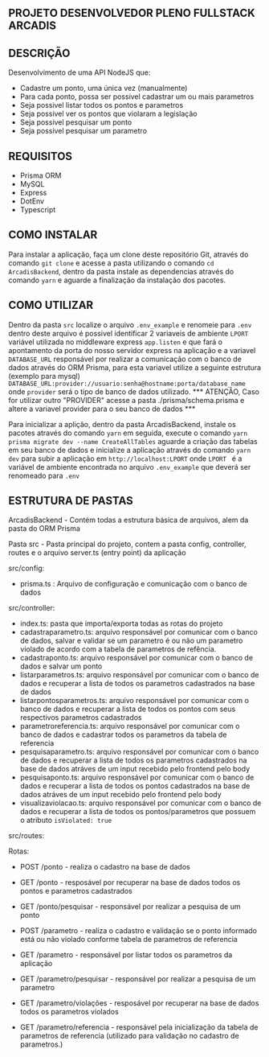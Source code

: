 ## PROJETO DESENVOLVEDOR PLENO FULLSTACK ARCADIS

## DESCRIÇÃO
Desenvolvimento de uma API NodeJS que:
- Cadastre um ponto, uma única vez (manualmente)
- Para cada ponto, possa ser possivel cadastrar um ou mais parametros
- Seja possivel listar todos os pontos e parametros
- Seja possivel ver os pontos que violaram a legislação
- Seja possivel pesquisar um ponto
- Seja possivel pesquisar um parametro

## REQUISITOS
- Prisma ORM
- MySQL
- Express
- DotEnv
- Typescript

## COMO INSTALAR

Para instalar a aplicação, faça um clone deste repositório Git, através do comando `git clone` e acesse a pasta utilizando o comando `cd ArcadisBackend`, dentro da pasta instale as dependencias através do comando `yarn` e aguarde a finalização da instalação dos pacotes.


## COMO UTILIZAR

Dentro da pasta `src` localize o arquivo `.env_example` e renomeie para `.env` dentro deste arquivo é possivel identificar 2 variaveis de ambiente `LPORT` variável utilizada no middleware express `app.listen` e que fará o apontamento da porta do nosso servidor express na aplicação e a variavel `DATABASE_URL` responsável por realizar a comunicação com o banco de dados através do ORM Prisma, para esta variavel utilize a seguinte estrutura (exemplo para mysql) `DATABASE_URL:provider://usuario:senha@hostname:porta/database_name` onde `provider` será o tipo de banco de dados utilizado. *** ATENÇÃO, Caso for utilizar outro "PROVIDER" acesse a pasta ./prisma/schema.prisma e altere a variavel provider para o seu banco de dados ***

Para inicializar a aplição, dentro da pasta ArcadisBackend, instale os pacotes através do comando `yarn` em seguida, execute o comando `yarn prisma migrate dev --name CreateAllTables` aguarde a criação das tabelas em seu banco de dados e inicialize a aplicação através do comando `yarn dev` para subir a aplicação em `http://localhost:LPORT` onde  `LPORT ` é a variável de ambiente encontrada no arquivo `.env_example` que deverá ser renomeado para `.env`

## ESTRUTURA DE PASTAS

ArcadisBackend - Contém todas a estrutura básica de arquivos, alem da pasta do ORM Prisma 

Pasta src - Pasta principal do projeto, contem a pasta config, controller, routes e o arquivo server.ts (entry point) da aplicação

src/config: 
- prisma.ts : Arquivo de configuração e comunicação com o banco de dados

src/controller:
- index.ts: pasta que importa/exporta todas as rotas do projeto
- cadastraparametro.ts: arquivo responsável por comunicar com o banco de dados, salvar e validar se um parametro é ou não um parametro violado de acordo com a tabela de parametros de refência.
- cadastraponto.ts: arquivo responsável por comunicar com o banco de dados e salvar um ponto
- listarparametros.ts: arquivo responsável por comunicar com o banco de dados e recuperar a lista de todos os parametros cadastrados na base de dados
- listarpontosparametros.ts: arquivo responsável por comunicar com o banco de dados e recuperar a lista de todos os pontos com seus respectivos parametros cadastrados
- parametroreferencia.ts: arquivo responsável por comunicar com o banco de dados e cadastrar todos os parametros da tabela de referencia
- pesquisaparametro.ts: arquivo responsável por comunicar com o banco de dados e recuperar a lista de todos os parametros cadastrados na base de dados atráves de um input recebido pelo frontend pelo body
- pesquisaponto.ts: arquivo responsável por comunicar com o banco de dados e recuperar a lista de todos os pontos cadastrados na base de dados atráves de um input recebido pelo frontend pelo body
- visualizaviolacao.ts: arquivo responsável por comunicar com o banco de dados e recuperar a lista de todos os pontos/parametros que possuem o atributo `isViolated: true`

src/routes:

Rotas:
- POST /ponto - realiza o cadastro na base de dados
- GET /ponto - resposável por recuperar na base de dados todos os pontos e parametros cadastrados
- GET /ponto/pesquisar - responsável por realizar a pesquisa de um ponto

- POST /parametro - realiza o cadastro e validação se o ponto informado está ou não violado conforme tabela de parametros de referencia
- GET /parametro - responsável por listar todos os parametros da aplicação
- GET /parametro/pesquisar - responsável por realizar a pesquisa de um parametro
- GET /parametro/violações - resposável por recuperar na base de dados todos os parametros violados
- GET /parametro/referencia - responsável pela inicialização da tabela de parametros de referencia (utilizado para validação no cadastro de parametros.)